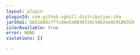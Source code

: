 ```yaml
---
layout: plugin
pluginId: com.github.sghill.distribution-sha
jarSha1: bb51888c7f7cd4e5a0836f2dc54b24a929186359
isJarAvailable: true
error: NONE
violations: []

---
```

